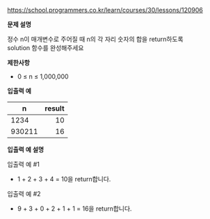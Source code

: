 https://school.programmers.co.kr/learn/courses/30/lessons/120906

**문제 설명**

정수 n이 매개변수로 주어질 때 n의 각 자리 숫자의 합을 return하도록 <br> 
solution 함수를 완성해주세요

**제한사항**

- 0 ≤ n ≤ 1,000,000

**입출력 예**

| n      | 	result |
|--------|--------:|
| 1234   |     	10 |
| 930211 |     	16 |

**입출력 예 설명**

입출력 예 #1

- 1 + 2 + 3 + 4 = 10을 return합니다.

입출력 예 #2

- 9 + 3 + 0 + 2 + 1 + 1 = 16을 return합니다.